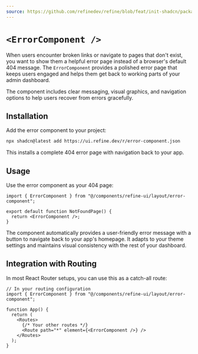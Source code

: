 ```yaml
---
source: https://github.com/refinedev/refine/blob/feat/init-shadcn/packages/refine-ui/registry/new-york/refine-ui/layout/error-component.tsx
---
```


# `<ErrorComponent />`

When users encounter broken links or navigate to pages that don't exist, you want to show them a helpful error page instead of a browser's default 404 message. The `ErrorComponent` provides a polished error page that keeps users engaged and helps them get back to working parts of your admin dashboard.

The component includes clear messaging, visual graphics, and navigation options to help users recover from errors gracefully.

## Installation

Add the error component to your project:

```bash
npx shadcn@latest add https://ui.refine.dev/r/error-component.json
```

This installs a complete 404 error page with navigation back to your app.

## Usage

Use the error component as your 404 page:

```tsx
import { ErrorComponent } from "@/components/refine-ui/layout/error-component";

export default function NotFoundPage() {
  return <ErrorComponent />;
}
```

The component automatically provides a user-friendly error message with a button to navigate back to your app's homepage. It adapts to your theme settings and maintains visual consistency with the rest of your dashboard.

## Integration with Routing

In most React Router setups, you can use this as a catch-all route:

```tsx
// In your routing configuration
import { ErrorComponent } from "@/components/refine-ui/layout/error-component";

function App() {
  return (
    <Routes>
      {/* Your other routes */}
      <Route path="*" element={<ErrorComponent />} />
    </Routes>
  );
}
```
